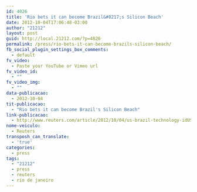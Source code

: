```yaml
---
id: 4026
title: 'Rio bets it can become Brazil&#8217;s Silicon Beach'
date: 2012-10-04T17:06:48-03:00
author: "21212"
layout: post
guid: http://local.21212.com/?p=4026
permalink: /press/rio-bets-it-can-become-brazils-silicon-beach/
fb_social_plugin_settings_box_comments:
  - default
fv_video:
  - Paste your YouTube or Vimeo url
fv_video_id:
  - ""
fv_video_img:
  - ""
data-publicacao:
  - 2012-10-04
tit-publicacao:
  - "Rio bets it can become Brazil's Silicon Beach"
link-publicacao:
  - http://www.reuters.com/article/2012/10/04/us-brazil-technology-idUSBRE89317G20121004
nome-veiculo:
  - Reuters
transposh_can_translate:
  - 'true'
categories:
  - press
tags:
  - "21212"
  - press
  - reuters
  - rio de janeiro
---
```

